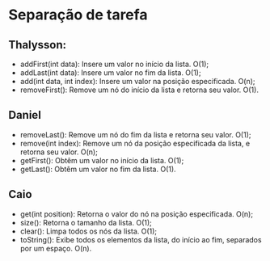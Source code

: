  # Separação de tarefa

 ## Thalysson:
- addFirst(int data): Insere um valor no início da lista. O(1);
- addLast(int data): Insere um valor no fim da lista. O(1);
- add(int data, int index): Insere um valor na posição especificada. O(n);
- removeFirst(): Remove um nó do início da lista e retorna seu valor. O(1).

## Daniel 

- removeLast(): Remove um nó do fim da lista e retorna seu valor. O(1);
- remove(int index): Remove um nó da posição especificada da lista, e retorna seu valor. O(n);
- getFirst(): Obtêm um valor no início da lista. O(1);
- getLast(): Obtêm um valor no fim da lista. O(1).

## Caio

- get(int position): Retorna o valor do nó na posição especificada. O(n);
- size(): Retorna o tamanho da lista. O(1);
- clear(): Limpa todos os nós da lista. O(1);
- toString(): Exibe todos os elementos da lista, do início ao fim, separados por um espaço. O(n).
